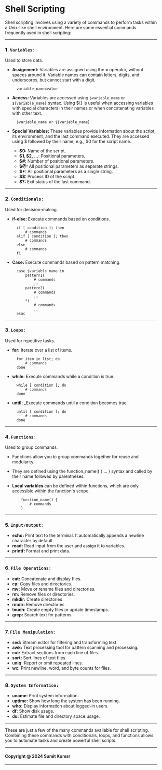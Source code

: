 # Shell Scripting

Shell scripting involves using a variety of commands to perform tasks within a Unix-like shell environment. Here are some essential commands frequently used in shell scripting:

---

### 1. ```Variables:```

Used to store data.

* __Assignment:__ Variables are assigned using the = operator, without spaces around it. Variable names can contain letters, digits, and underscores, but cannot start with a digit.

        variable_name=value

* __Access:__ Variables are accessed using `$variable_name` or `${variable_name}` syntax. Using ${} is useful when accessing variables with special characters in their names or when concatenating variables with other text.

        $variable_name or ${variable_name}

* __Special Variables:__ These variables provide information about the script, its environment, and the last command executed. They are accessed using $ followed by their name, e.g., $0 for the script name.
    
    * __$0:__ Name of the script.
    * __$1, $2, ...:__ Positional parameters.
    * __$#:__ Number of positional parameters.
    * __$@:__ All positional parameters as separate strings.
    * __$*:__ All positional parameters as a single string.
    * __$$:__ Process ID of the script.
    * __$?:__ Exit status of the last command.

---

### 2. ```Conditionals:```

Used for decision-making.

* __if-else:__ Execute commands based on conditions.

        if [ condition ]; then
            # commands
        elif [ condition ]; then
            # commands
        else
            # commands
        fi

* __Case:__ Execute commands based on pattern matching.

        case $variable_name in
            pattern1)
                # commands
                ;;
            pattern2)
                # commands
                ;;
            *)
                # commands
                ;;
        esac

---

### 3. ```Loops:```

Used for repetitive tasks.

* __for:__ Iterate over a list of items.

        for item in list; do
            # commands
        done

* __while:__ Execute commands while a condition is true.

        while [ condition ]; do
            # commands
        done

* __until:__ _Execute commands until a condition becomes true.

        until [ condition ]; do
            # commands
        done

---

### 4. ```Functions:```

Used to group commands.

* Functions allow you to group commands together for reuse and modularity.
* They are defined using the function_name() { ... } syntax and called by their name followed by parentheses.

* __Local variables__ can be defined within functions, which are only accessible within the function's scope.

    ```
        function_name() {
            # commands
        }
    ```

---

### 5. ```Input/Output:```

* __echo:__ Print text to the terminal. It automatically appends a newline character by default.
* __read:__ Read input from the user and assign it to variables.
* __printf:__ Format and print data.

---

### 6. ```File Operations:```

* __cat:__ Concatenate and display files.
* __cp:__ Copy files and directories.
* __mv:__ Move or rename files and directories.
* __rm:__ Remove files or directories.
* __mkdir:__ Create directories.
* __rmdir:__ Remove directories.
* __touch:__ Create empty files or update timestamps.
* __grep:__ Search text for patterns.

---

### 7. ```File Manipulation:```

* __sed:__ Stream editor for filtering and transforming text.
* __awk:__ Text processing tool for pattern scanning and processing.
* __cut:__ Extract sections from each line of files.
* __sort:__ Sort lines of text files.
* __uniq:__ Report or omit repeated lines.
* __wc:__ Print newline, word, and byte counts for files.

---

### 8. ```System Information:```

* __uname:__ Print system information.
* __uptime:__ Show how long the system has been running.
* __who:__ Display information about logged-in users.
* __df:__ Show disk usage.
* __du:__ Estimate file and directory space usage.

---

These are just a few of the many commands available for shell scripting. Combining these commands with conditionals, loops, and functions allows you to automate tasks and create powerful shell scripts.

---
#### Copyright @ 2024 Sumit Kumar
---